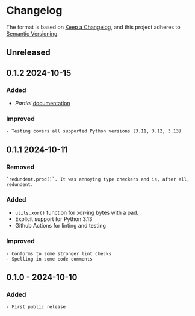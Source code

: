 # Changelog

The format is based on [Keep a Changelog](https://keepachangelog.com/en/1.0.0/),
and this project adheres to [Semantic Versioning](https://semver.org/spec/v2.0.0.html).

## Unreleased

## 0.1.2 2024-10-15

### Added

- _Partial_ [documentation](https://jpgoldberg.github.io/toy-crypto-math/)

### Improved

    - Testing covers all supported Python versions (3.11, 3.12, 3.13)

## 0.1.1 2024-10-11

### Removed

    `redundent.prod()`. It was annoying type checkers and is, after all, redundent.

### Added

- `utils.xor()` function for xor-ing bytes with a pad.
- Explicit support for Python 3.13
- Github Actions for linting and testing

### Improved

    - Conforms to some stronger lint checks
    - Spelling in some code comments

## 0.1.0 - 2024-10-10

### Added

    - First public release
  